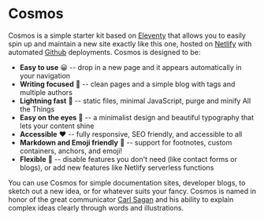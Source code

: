 # Cosmos

Cosmos is a simple starter kit based on [Eleventy](https://www.11ty.io) that allows you to easily spin up and maintain a new site exactly like this one, hosted on [Netlify](https://www.netlify.com) with automated [Github](https://www.github.com) deployments. Cosmos is designed to be:

* **Easy to use** 😀 -- drop in a new page and it appears automatically in your navigation 
* **Writing focused** 📔 -- clean pages and a simple blog with tags and multiple authors
* **Lightning fast** 🚀 -- static files, minimal JavaScript, purge and minify All the Things 
* **Easy on the eyes** 👀 -- a minimalist design and beautiful typography that lets your content shine
* **Accessible** ❤️  -- fully responsive, SEO friendly, and accessible to all
* **Markdown and Emoji friendly** 🦔 -- support for footnotes, custom containers, anchors, and emoji!
* **Flexible** 💪 -- disable features you don't need (like contact forms or blogs), or add new features like Netlify serverless functions

You can use Cosmos for simple documentation sites, developer blogs, to sketch out a new idea, or for whatever suits your fancy. Cosmos is named in honor of the great communicator [Carl Sagan](https://en.wikipedia.org/wiki/Carl_Sagan) and his ability to explain complex ideas clearly through words and illustrations. 
